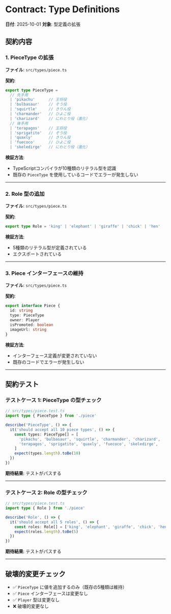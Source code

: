 # Contract: Type Definitions

**日付**: 2025-10-01
**対象**: 型定義の拡張

## 契約内容

### 1. PieceType の拡張

**ファイル**: `src/types/piece.ts`

**契約**:
```typescript
export type PieceType =
  // 先手用
  | 'pikachu'      // 王将役
  | 'bulbasaur'    // ぞう役
  | 'squirtle'     // きりん役
  | 'charmander'   // ひよこ役
  | 'charizard'    // にわとり役（進化）
  // 後手用
  | 'terapagos'    // 王将役
  | 'sprigatito'   // ぞう役
  | 'quaxly'       // きりん役
  | 'fuecoco'      // ひよこ役
  | 'skeledirge'   // にわとり役（進化）
```

**検証方法**:
- TypeScriptコンパイラが10種類のリテラル型を認識
- 既存の `PieceType` を使用しているコードでエラーが発生しない

---

### 2. Role 型の追加

**ファイル**: `src/types/piece.ts`

**契約**:
```typescript
export type Role = 'king' | 'elephant' | 'giraffe' | 'chick' | 'hen'
```

**検証方法**:
- 5種類のリテラル型が定義されている
- エクスポートされている

---

### 3. Piece インターフェースの維持

**ファイル**: `src/types/piece.ts`

**契約**:
```typescript
export interface Piece {
  id: string
  type: PieceType
  owner: Player
  isPromoted: boolean
  imageUrl: string
}
```

**検証方法**:
- インターフェース定義が変更されていない
- 既存のコードでエラーが発生しない

---

## 契約テスト

### テストケース 1: PieceType の型チェック

```typescript
// src/types/piece.test.ts
import type { PieceType } from './piece'

describe('PieceType', () => {
  it('should accept all 10 piece types', () => {
    const types: PieceType[] = [
      'pikachu', 'bulbasaur', 'squirtle', 'charmander', 'charizard',
      'terapagos', 'sprigatito', 'quaxly', 'fuecoco', 'skeledirge',
    ]
    expect(types.length).toBe(10)
  })
})
```

**期待結果**: テストがパスする

---

### テストケース 2: Role の型チェック

```typescript
// src/types/piece.test.ts
import type { Role } from './piece'

describe('Role', () => {
  it('should accept all 5 roles', () => {
    const roles: Role[] = ['king', 'elephant', 'giraffe', 'chick', 'hen']
    expect(roles.length).toBe(5)
  })
})
```

**期待結果**: テストがパスする

---

## 破壊的変更チェック

- ✅ `PieceType` に値を追加するのみ（既存の5種類は維持）
- ✅ `Piece` インターフェースは変更なし
- ✅ `Player` 型は変更なし
- ❌ 破壊的変更なし
